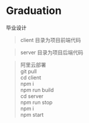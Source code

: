 # Graduation

毕业设计

> client 目录为项目前端代码

> server 目录为项目后端代码

> 阿里云部署  
> git pull  
> cd client  
> npm i  
> npm run build  
> cd server  
> npm run stop  
> npm i  
> npm start
